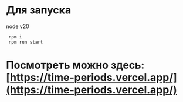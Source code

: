 # Для запуска

node v20

```shell
 npm i
 npm run start
```

# Посмотреть можно здесь: [https://time-periods.vercel.app/](https://time-periods.vercel.app/)
